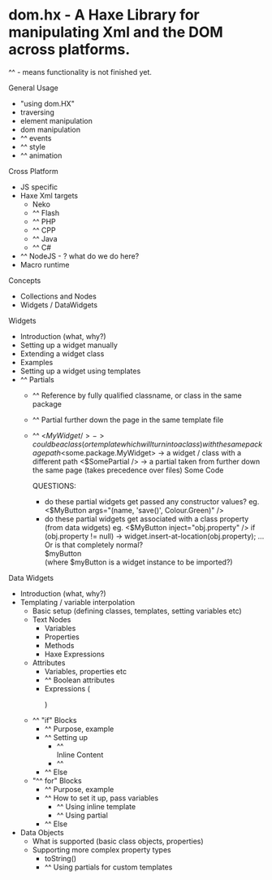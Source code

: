 dom.hx - A Haxe Library for manipulating Xml and the DOM across platforms.
==========================================================================

^^ - means functionality is not finished yet.

General Usage

 * "using dom.HX"
 * traversing
 * element manipulation
 * dom manipulation
 * ^^ events
 * ^^ style
 * ^^ animation

Cross Platform

 * JS specific
 * Haxe Xml targets
 	* Neko
 	* ^^ Flash
 	* ^^ PHP
 	* ^^ CPP
 	* ^^ Java
 	* ^^ C#
 * ^^ NodeJS - ? what do we do here?
 * Macro runtime

Concepts

 * Collections and Nodes
 * Widgets / DataWidgets

Widgets

 * Introduction (what, why?)
 * Setting up a widget manually
 * Extending a widget class
 * Examples
 * Setting up a widget using templates
 * ^^ Partials
 	* ^^ Reference by fully qualified classname, or class in the same package
 	* ^^ Partial further down the page in the same template file
 	* ^^ <$MyWidget /> -> could be a class (or template which will turn into a class) with the same package path
 	     <$some.package.MyWidget> -> a widget / class with a different path
 	     <$SomePartial /> -> a partial taken from further down the same page (takes precedence over files)
 	     <partial name="MyWidget">Some Code</partial>

 	     QUESTIONS:
 	     * do these partial widgets get passed any constructor values?
 	       eg. <$MyButton args="(name, 'save()', Colour.Green)" />
 	     * do these partial widgets get associated with a class property (from data widgets)
 	       eg. <$MyButton inject="obj.property" />
 	       if (obj.property != null) -> widget.insert-at-location(obj.property);
 	       ... Or is that completely normal?
 	       <div>$myButton</div>
 	       (where $myButton is a widget instance to be imported?)

Data Widgets

 * Introduction (what, why?)
 * Templating / variable interpolation
 	* Basic setup (defining classes, templates, setting variables etc)
 	* Text Nodes
 		* Variables
 		* Properties
 		* Methods
 		* Haxe Expressions
 	* Attributes
 		* Variables, properties etc
 		* ^^ Boolean attributes
 		* Expressions (<p class="${isRed?'red':'blue'}">)
 	* ^^ "if" Blocks
 		* ^^ Purpose, example
 		* ^^ Setting up
 			* ^^ <div if="showContent">Inline Content</div>
 			* ^^ <div if="showContent" partial="SomePartial"></div>
 		* ^^ Else <div if="showContent" partial="TruePartial" else="FalsePartial"></div>
 	* "^^ for" Blocks
 		* ^^ Purpose, example
 		* ^^ How to set it up, pass variables
 			* ^^ Using inline template
 			* ^^ Using partial
 		* ^^ Else <div for="item in list" partial="ListItemPartial" else="NoItemsPartial">
 * Data Objects
 	* What is supported (basic class objects, properties)
 	* Supporting more complex property types
 		* toString()
 		* ^^ Using partials for custom templates
